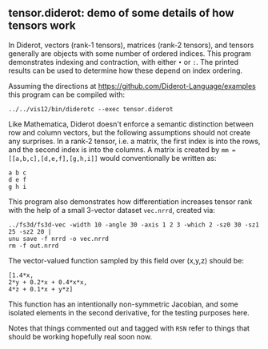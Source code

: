 ## tensor.diderot: demo of some details of how tensors work

In Diderot, vectors (rank-1 tensors), matrices (rank-2 tensors), and
tensors generally are objects with some number of ordered indices.
This program demonstrates indexing and contraction, with either
`•` or `:`. The printed results can be used to determine how these
depend on index ordering.

Assuming the directions at https://github.com/Diderot-Language/examples
this program can be compiled with:

	../../vis12/bin/diderotc --exec tensor.diderot

Like Mathematica, Diderot doesn't enforce a semantic distinction
between row and column vectors, but the following assumptions should
not create any surprises. In a rank-2 tensor, i.e. a matrix, the first
index is into the rows, and the second index is into the columns.
A matrix is created by `mm = [[a,b,c],[d,e,f],[g,h,i]]`
would conventionally be written as:

	a b c
	d e f
	g h i

This program also demonstrates how differentiation increases tensor rank
with the help of a small 3-vector dataset `vec.nrrd`, created via:

	../fs3d/fs3d-vec -width 10 -angle 30 -axis 1 2 3 -which 2 -sz0 30 -sz1 25 -sz2 20 |
	unu save -f nrrd -o vec.nrrd
	rm -f out.nrrd

The vector-valued function sampled by this field over (x,y,z) should be:

	[1.4*x,
	2*y + 0.2*x + 0.4*x*x,
	4*z + 0.1*x + y*z]

This function has an intentionally non-symmetric Jacobian, and some isolated
elements in the second derivative, for the testing purposes here.

Notes that things commented out and tagged with `RSN` refer to things
that should be working hopefully real soon now.
